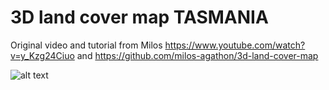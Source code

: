 # 3D land cover map TASMANIA

 Original video and tutorial from Milos https://www.youtube.com/watch?v=y_Kzg24Ciuo and https://github.com/milos-agathon/3d-land-cover-map


  ![alt text](https://github.com/fredfery/3d-land-cover-map-Tasmania/blob/main/3d_tasmania_land_cover_final.png)


